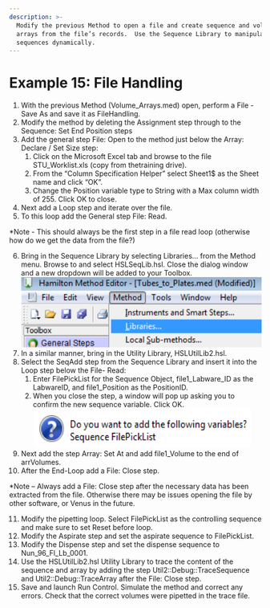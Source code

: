 ```yaml
---
description: >-
  Modify the previous Method to open a file and create sequence and volume
  arrays from the file’s records.  Use the Sequence Library to manipulate
  sequences dynamically.
---
```


# Example 15: File Handling

1. With the previous Method (Volume\_Arrays.med) open, perform a File - Save As and save it as FileHandling.&#x20;
2. Modify the method by deleting the Assignment step through to the Sequence: Set End Position steps
3. Add the general step File: Open to the method just below the Array: Declare / Set Size step:&#x20;
   1. Click on the Microsoft Excel tab and browse to the file STU\_Worklist.xls (copy from thetraining drive).
   2. From the “Column Specification Helper” select Sheet1$ as the Sheet name and click “OK”. &#x20;
   3. Change the Position variable type to String with a Max column width of 255.   Click OK to close.
4. Next add a Loop step and iterate over the file.
5. To this loop add the General step File: Read.&#x20;

\*Note - This should always be the first step in a file read loop (otherwise how do we get the data from the file?)

6. Bring in the Sequence Library by selecting Libraries… from the Method menu.  Browse to and select HSLSeqLib.hsl.  Close the dialog window and a new dropdown will be added to your Toolbox.\
   ![](<../.gitbook/assets/image (158).png>)
7. In a similar manner, bring in the Utility Library, HSLUtilLib2.hsl.
8. Select the SeqAdd step from the Sequence Library and insert it into the Loop step below the File- Read:&#x20;
   1. Enter FilePickList for the Sequence Object, file1\_Labware\_ID as the LabwareID, and file1\_Position as the PositionID. &#x20;
   2. When you close the step, a window will pop up asking you to confirm the new sequence variable.  Click OK.\
      ![](<../.gitbook/assets/image (160).png>)
9. Next add the step Array: Set At and add file1\_Volume to the end of arrVolumes.
10. After the End-Loop add a File: Close step.



\*Note – Always add a File: Close step after the necessary data has been extracted from the file.  Otherwise there may be issues opening the file by other software, or Venus in the future. &#x20;

11. Modify the pipetting loop.  Select FilePickList as the controlling sequence and make sure to set Reset before loop.&#x20;
12. Modify the Aspirate step and set the aspirate sequence to FilePickList.
13. Modify the Dispense step and set the dispense sequence to Nun\_96\_Fl\_Lb\_0001.
14. Use the HSLUtilLib2.hsl Utility Library to trace the content of the sequence and array by adding the step Util2::Debug::TraceSequence and Util2::Debug::TraceArray after the File: Close step.
15. Save and launch Run Control.  Simulate the method and correct any errors.  Check that the correct volumes were pipetted in the trace file.  &#x20;
